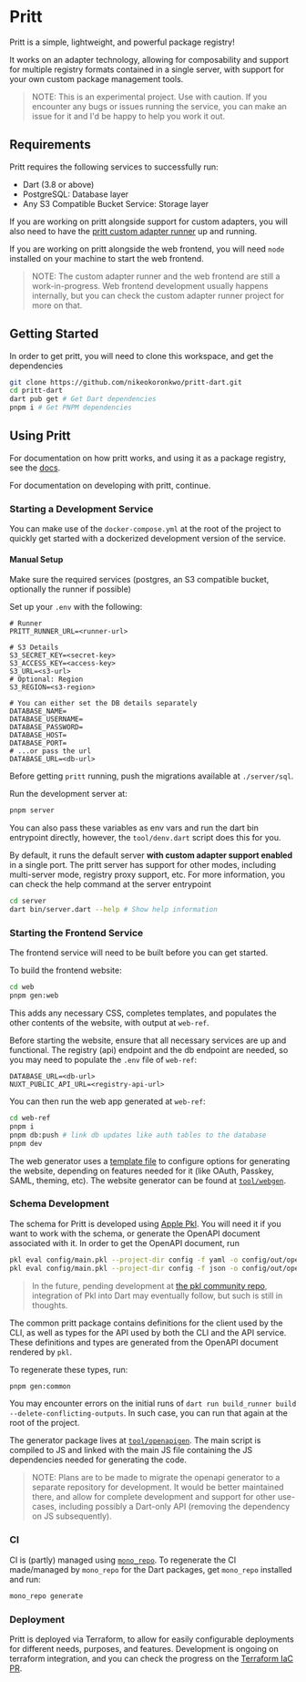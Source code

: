 # Pritt

Pritt is a simple, lightweight, and powerful package registry!

It works on an adapter technology, allowing for composability and support for multiple registry formats contained in a single server, with support for your own custom package management tools.

> NOTE: This is an experimental project. Use with caution. If you encounter any bugs or issues running the service, you can make an issue for it and I'd be happy to help you work it out.

## Requirements
Pritt requires the following services to successfully run:
- Dart (3.8 or above)
- PostgreSQL: Database layer
- Any S3 Compatible Bucket Service: Storage layer

If you are working on pritt alongside support for custom adapters, you will also need to have the [pritt custom adapter runner](https://github.com/nikeokoronkwo/pritt-runner) up and running.

If you are working on pritt alongside the web frontend, you will need `node` installed on your machine to start the web frontend.

> NOTE: The custom adapter runner and the web frontend are still a work-in-progress. Web frontend development usually happens internally, but you can check the custom adapter runner project for more on that.

## Getting Started
In order to get pritt, you will need to clone this workspace, and get the dependencies

```bash
git clone https://github.com/nikeokoronkwo/pritt-dart.git
cd pritt-dart
dart pub get # Get Dart dependencies
pnpm i # Get PNPM dependencies
```

## Using Pritt
For documentation on how pritt works, and using it as a package registry, see the [docs](/docs).

For documentation on developing with pritt, continue.

### Starting a Development Service
You can make use of the `docker-compose.yml` at the root of the project to quickly get started with a dockerized development version of the service.

#### Manual Setup
Make sure the required services (postgres, an S3 compatible bucket, optionally the runner if possible) 

Set up your `.env` with the following:
```env
# Runner
PRITT_RUNNER_URL=<runner-url>

# S3 Details
S3_SECRET_KEY=<secret-key>
S3_ACCESS_KEY=<access-key>
S3_URL=<s3-url>
# Optional: Region
S3_REGION=<s3-region>

# You can either set the DB details separately
DATABASE_NAME=
DATABASE_USERNAME=
DATABASE_PASSWORD=
DATABASE_HOST=
DATABASE_PORT=
# ...or pass the url
DATABASE_URL=<db-url>
```

Before getting `pritt` running, push the migrations available at `./server/sql`.

Run the development server at:

```bash
pnpm server
```

You can also pass these variables as env vars and run the dart bin entrypoint directly, however, the `tool/denv.dart` script does this for you.

By default, it runs the default server **with custom adapter support enabled** in a single port. The pritt server has support for other modes, including multi-server mode, registry proxy support, etc. For more information, you can check the help command at the server entrypoint

```bash
cd server
dart bin/server.dart --help # Show help information
```

### Starting the Frontend Service
The frontend service will need to be built before you can get started.

To build the frontend website:
```bash
cd web
pnpm gen:web
```

This adds any necessary CSS, completes templates, and populates the other contents of the website, with output at `web-ref`. 

Before starting the website, ensure that all necessary services are up and functional. The registry (api) endpoint and the db endpoint are needed, so you may need to populate the `.env` file of `web-ref`:
```env
DATABASE_URL=<db-url>
NUXT_PUBLIC_API_URL=<registry-api-url>
```

You can then run the web app generated at `web-ref`:
```bash
cd web-ref
pnpm i
pnpm db:push # link db updates like auth tables to the database 
pnpm dev
```

The web generator uses a [template file](/web/template.yaml) to configure options for generating the website, depending on features needed for it (like OAuth, Passkey, SAML, theming, etc). The website generator can be found at [`tool/webgen`](/tool/openapigen).


### Schema Development
The schema for Pritt is developed using [Apple Pkl](https://pkl-lang.org). You will need it if you want to work with the schema, or generate the OpenAPI document associated with it.
In order to get the OpenAPI document, run


```bash
pkl eval config/main.pkl --project-dir config -f yaml -o config/out/openapi.yaml # YAML
pkl eval config/main.pkl --project-dir config -f json -o config/out/openapi.json # JSON
```

> In the future, pending development at [the pkl community repo](https://github.com/pkl-community/pkl-dart/), integration of Pkl into Dart may eventually follow, but such is still in thoughts.

The common pritt package contains definitions for the client used by the CLI, as well as types for the API used by both the CLI and the API service. These definitions and types are generated from the OpenAPI document rendered by `pkl`.


To regenerate these types, run:
```bash
pnpm gen:common
```

You may encounter errors on the initial runs of `dart run build_runner build --delete-conflicting-outputs`. In such case, you can run that again at the root of the project.

The generator package lives at [`tool/openapigen`](/tool/openapigen). The main script is compiled to JS and linked with the main JS file containing the JS dependencies needed for generating the code.

> NOTE: Plans are to be made to migrate the openapi generator to a separate repository for development. It would be better maintained there, and allow for complete development and support for other use-cases, including possibly a Dart-only API (removing the dependency on JS subsequently).

### CI
CI is (partly) managed using [`mono_repo`](https://github.com/google/mono_repo.dart). 
To regenerate the CI made/managed by `mono_repo` for the Dart packages, get `mono_repo` installed and run:

```bash
mono_repo generate
```

### Deployment
Pritt is deployed via Terraform, to allow for easily configurable deployments for different needs, purposes, and features. 
Development is ongoing on terraform integration, and you can check the progress on the [Terraform IaC PR](https://github.com/nikeokoronkwo/pritt-dart/pull/61).


